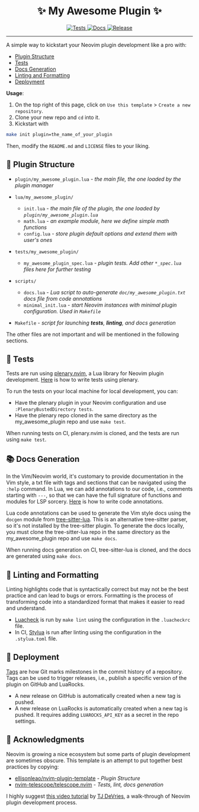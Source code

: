 <h1 align="center">✨ My Awesome Plugin ✨</h1>

<p align="center">
  <a href="https://github.com/S1M0N38/my-awesome-plugin.nvim/actions/workflows/test.yml">
    <img alt="Tests" src="https://img.shields.io/github/actions/workflow/status/S1M0N38/my-awesome-plugin.nvim/test.yml?style=for-the-badge&label=Tests"/>
  </a>
  <a href="https://github.com/S1M0N38/my-awesome-plugin.nvim/actions/workflows/docs.yml">
    <img alt="Docs" src="https://img.shields.io/github/actions/workflow/status/S1M0N38/my-awesome-plugin.nvim/docs.yml?style=for-the-badge&label=Docs"/>
  </a>
  <a href="https://github.com/S1M0N38/my-awesome-plugin.nvim/releases">
    <img alt="Release" src="https://img.shields.io/github/v/release/S1M0N38/my-awesome-plugin.nvim?style=for-the-badge"/>
  </a>
</p>

______________________________________________________________________

A simple way to kickstart your Neovim plugin development like a pro with:

- [Plugin Structure](#plugin-structure)
- [Tests](#tests)
- [Docs Generation](#docs-generation)
- [Linting and Formatting](#linting-and-formatting)
- [Deployment](#deployment)

**Usage**:

1. On the top right of this page, click on `Use this template` > `Create a new repository`.
1. Clone your new repo and `cd` into it.
1. Kickstart with

```sh
make init plugin=the_name_of_your_plugin
```

Then, modify the `README.md` and `LICENSE` files to your liking.

## 📁 Plugin Structure

- `plugin/my_awesome_plugin.lua` - *the main file, the one loaded by the plugin manager*

- `lua/my_awesome_plugin/`

  - `init.lua` - *the main file of the plugin, the one loaded by `plugin/my_awesome_plugin.lua`*
  - `math.lua` - *an example module, here we define simple math functions*
  - `config.lua` - *store plugin default options and extend them with user's ones*

- `tests/my_awesome_plugin/`

  - `my_awesome_plugin_spec.lua` - *plugin tests. Add other `*_spec.lua` files here for further testing*

- `scripts/`

  - `docs.lua` - *Lua script to auto-generate `doc/my_awesome_plugin.txt` docs file from code annotations*
  - `minimal_init.lua` - *start Neovim instances with minimal plugin configuration. Used in `Makefile`*

- `Makefile` - *script for launching **tests**, **linting**, and docs generation*

The other files are not important and will be mentioned in the following sections.

## 🧪 Tests

Tests are run using [plenary.nvim](https://github.com/nvim-lua/plenary.nvim), a Lua library for Neovim plugin development. [Here](https://github.com/nvim-lua/plenary.nvim/blob/master/TESTS_README.md) is how to write tests using plenary.

To run the tests on your local machine for local development, you can:

- Have the plenary plugin in your Neovim configuration and use `:PlenaryBustedDirectory tests`.
- Have the plenary repo cloned in the same directory as the my_awesome_plugin repo and use `make test`.

When running tests on CI, plenary.nvim is cloned, and the tests are run using `make test`.

## 📚 Docs Generation

In the Vim/Neovim world, it's customary to provide documentation in the Vim style, a txt file with tags and sections that can be navigated using the `:help` command.
In Lua, we can add annotations to our code, i.e., comments starting with `---`, so that we can have the full signature of functions and modules for LSP sorcery. [Here](https://github.com/tjdevries/tree-sitter-lua/blob/master/HOWTO.md) is how to write code annotations.

Lua code annotations can be used to generate the Vim style docs using the `docgen` module from [tree-sitter-lua](https://github.com/tjdevries/tree-sitter-lua). This is an alternative tree-sitter parser, so it's not installed by the tree-sitter plugin. To generate the docs locally, you must clone the tree-sitter-lua repo in the same directory as the my_awesome_plugin repo and use `make docs`.

When running docs generation on CI, tree-sitter-lua is cloned, and the docs are generated using `make docs`.

## 🧹 Linting and Formatting

Linting highlights code that is syntactically correct but may not be the best practice and can lead to bugs or errors.
Formatting is the process of transforming code into a standardized format that makes it easier to read and understand.

- [Luacheck](https://github.com/mpeterv/luacheck) is run by `make lint` using the configuration in the `.luacheckrc` file.
- In CI, [Stylua](https://github.com/JohnnyMorganz/StyLua) is run after linting using the configuration in the `.stylua.toml` file.

## 🚀 Deployment

[Tags](https://git-scm.com/book/en/v2/Git-Basics-Tagging) are how Git marks milestones in the commit history of a repository.
Tags can be used to trigger releases, i.e., publish a specific version of the plugin on GitHub and LuaRocks.

- A new release on GitHub is automatically created when a new tag is pushed.
- A new release on LuaRocks is automatically created when a new tag is pushed. It requires adding `LUAROCKS_API_KEY` as a secret in the repo settings.

## 👏 Acknowledgments

Neovim is growing a nice ecosystem but some parts of plugin development are sometimes obscure. This template is an attempt to put together best practices by copying:

- [ellisonleao/nvim-plugin-template](https://github.com/ellisonleao/nvim-plugin-template) - *Plugin Structure*
- [nvim-telescope/telescope.nvim](https://github.com/nvim-telescope/telescope.nvim) - *Tests, lint, docs generation*

I highly suggest [this video tutorial](https://youtu.be/n4Lp4cV8YR0?si=lHlxQBNvbTcXPhVY) by [TJ DeVries](https://github.com/tjdevries), a walk-through of Neovim plugin development process.
